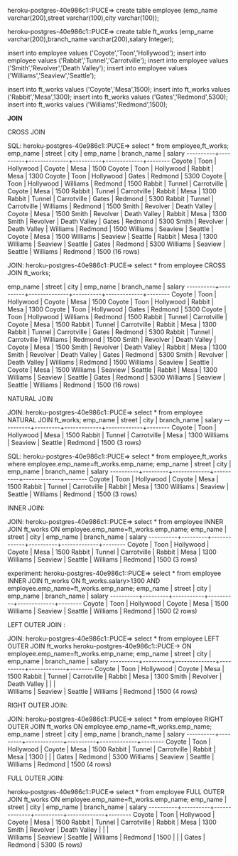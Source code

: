 heroku-postgres-40e986c1::PUCE=> create table employee (emp_name varchar(200),street varchar(100),city varchar(100));

heroku-postgres-40e986c1::PUCE=> create table ft_works (emp_name varchar(200),branch_name varchar(200),salary Integer);

insert into employee values ('Coyote','Toon','Hollywood');
insert into employee values ('Rabbit','Tunnel','Carrotville');
insert into employee values ('Smith','Revolver','Death Valley');
insert into employee values ('Williams','Seaview','Seattle');

insert into ft_works values ('Coyote','Mesa',1500);
insert into ft_works values ('Rabbit','Mesa',1300);
insert into ft_works values ('Gates','Redmond',5300);
insert into ft_works values ('Williams','Redmond',1500);

**JOIN**


CROSS JOIN

SQL: heroku-postgres-40e986c1::PUCE=> select * from employee,ft_works;
 emp_name |  street  |     city     | emp_name | branch_name | salary 
----------+----------+--------------+----------+-------------+--------
 Coyote   | Toon     | Hollywood    | Coyote   | Mesa        |   1500
 Coyote   | Toon     | Hollywood    | Rabbit   | Mesa        |   1300
 Coyote   | Toon     | Hollywood    | Gates    | Redmond     |   5300
 Coyote   | Toon     | Hollywood    | Williams | Redmond     |   1500
 Rabbit   | Tunnel   | Carrotville  | Coyote   | Mesa        |   1500
 Rabbit   | Tunnel   | Carrotville  | Rabbit   | Mesa        |   1300
 Rabbit   | Tunnel   | Carrotville  | Gates    | Redmond     |   5300
 Rabbit   | Tunnel   | Carrotville  | Williams | Redmond     |   1500
 Smith    | Revolver | Death Valley | Coyote   | Mesa        |   1500
 Smith    | Revolver | Death Valley | Rabbit   | Mesa        |   1300
 Smith    | Revolver | Death Valley | Gates    | Redmond     |   5300
 Smith    | Revolver | Death Valley | Williams | Redmond     |   1500
 Williams | Seaview  | Seattle      | Coyote   | Mesa        |   1500
 Williams | Seaview  | Seattle      | Rabbit   | Mesa        |   1300
 Williams | Seaview  | Seattle      | Gates    | Redmond     |   5300
 Williams | Seaview  | Seattle      | Williams | Redmond     |   1500
(16 rows)


JOIN: heroku-postgres-40e986c1::PUCE=> select * from employee CROSS JOIN ft_works;

 emp_name |  street  |     city     | emp_name | branch_name | salary 
----------+----------+--------------+----------+-------------+--------
 Coyote   | Toon     | Hollywood    | Coyote   | Mesa        |   1500
 Coyote   | Toon     | Hollywood    | Rabbit   | Mesa        |   1300
 Coyote   | Toon     | Hollywood    | Gates    | Redmond     |   5300
 Coyote   | Toon     | Hollywood    | Williams | Redmond     |   1500
 Rabbit   | Tunnel   | Carrotville  | Coyote   | Mesa        |   1500
 Rabbit   | Tunnel   | Carrotville  | Rabbit   | Mesa        |   1300
 Rabbit   | Tunnel   | Carrotville  | Gates    | Redmond     |   5300
 Rabbit   | Tunnel   | Carrotville  | Williams | Redmond     |   1500
 Smith    | Revolver | Death Valley | Coyote   | Mesa        |   1500
 Smith    | Revolver | Death Valley | Rabbit   | Mesa        |   1300
 Smith    | Revolver | Death Valley | Gates    | Redmond     |   5300
 Smith    | Revolver | Death Valley | Williams | Redmond     |   1500
 Williams | Seaview  | Seattle      | Coyote   | Mesa        |   1500
 Williams | Seaview  | Seattle      | Rabbit   | Mesa        |   1300
 Williams | Seaview  | Seattle      | Gates    | Redmond     |   5300
 Williams | Seaview  | Seattle      | Williams | Redmond     |   1500
(16 rows)

NATURAL JOIN

JOIN: heroku-postgres-40e986c1::PUCE=> select * from employee NATURAL JOIN ft_works;
 emp_name | street  |    city     | branch_name | salary 
----------+---------+-------------+-------------+--------
 Coyote   | Toon    | Hollywood   | Mesa        |   1500
 Rabbit   | Tunnel  | Carrotville | Mesa        |   1300
 Williams | Seaview | Seattle     | Redmond     |   1500
(3 rows)

SQL: heroku-postgres-40e986c1::PUCE=> select * from employee,ft_works where employee.emp_name=ft_works.emp_name;
 emp_name | street  |    city     | emp_name | branch_name | salary 
----------+---------+-------------+----------+-------------+--------
 Coyote   | Toon    | Hollywood   | Coyote   | Mesa        |   1500
 Rabbit   | Tunnel  | Carrotville | Rabbit   | Mesa        |   1300
 Williams | Seaview | Seattle     | Williams | Redmond     |   1500
(3 rows)


INNER JOIN:

JOIN: heroku-postgres-40e986c1::PUCE=> select * from employee INNER JOIN ft_works ON employee.emp_name=ft_works.emp_name;
 emp_name | street  |    city     | emp_name | branch_name | salary 
----------+---------+-------------+----------+-------------+--------
 Coyote   | Toon    | Hollywood   | Coyote   | Mesa        |   1500
 Rabbit   | Tunnel  | Carrotville | Rabbit   | Mesa        |   1300
 Williams | Seaview | Seattle     | Williams | Redmond     |   1500
(3 rows)

experiment:
heroku-postgres-40e986c1::PUCE=> select * from employee INNER JOIN ft_works ON ft_works.salary>1300 AND employee.emp_name=ft_works.emp_name;
 emp_name | street  |   city    | emp_name | branch_name | salary 
----------+---------+-----------+----------+-------------+--------
 Coyote   | Toon    | Hollywood | Coyote   | Mesa        |   1500
 Williams | Seaview | Seattle   | Williams | Redmond     |   1500
(2 rows)

LEFT OUTER JOIN :

JOIN: heroku-postgres-40e986c1::PUCE=> select * from employee LEFT OUTER JOIN ft_works
heroku-postgres-40e986c1::PUCE-> ON employee.emp_name=ft_works.emp_name;
 emp_name |  street  |     city     | emp_name | branch_name | salary 
----------+----------+--------------+----------+-------------+--------
 Coyote   | Toon     | Hollywood    | Coyote   | Mesa        |   1500
 Rabbit   | Tunnel   | Carrotville  | Rabbit   | Mesa        |   1300
 Smith    | Revolver | Death Valley |          |             |       
 Williams | Seaview  | Seattle      | Williams | Redmond     |   1500
(4 rows)

RIGHT OUTER JOIN:

JOIN: heroku-postgres-40e986c1::PUCE=> select * from employee RIGHT OUTER JOIN ft_works
ON employee.emp_name=ft_works.emp_name;
 emp_name | street  |    city     | emp_name | branch_name | salary 
----------+---------+-------------+----------+-------------+--------
 Coyote   | Toon    | Hollywood   | Coyote   | Mesa        |   1500
 Rabbit   | Tunnel  | Carrotville | Rabbit   | Mesa        |   1300
          |         |             | Gates    | Redmond     |   5300
 Williams | Seaview | Seattle     | Williams | Redmond     |   1500
(4 rows)

FULL OUTER JOIN:

heroku-postgres-40e986c1::PUCE=> select * from employee FULL OUTER JOIN ft_works
ON employee.emp_name=ft_works.emp_name;
 emp_name |  street  |     city     | emp_name | branch_name | salary 
----------+----------+--------------+----------+-------------+--------
 Coyote   | Toon     | Hollywood    | Coyote   | Mesa        |   1500
 Rabbit   | Tunnel   | Carrotville  | Rabbit   | Mesa        |   1300
 Smith    | Revolver | Death Valley |          |             |       
 Williams | Seaview  | Seattle      | Williams | Redmond     |   1500
          |          |              | Gates    | Redmond     |   5300
(5 rows)

